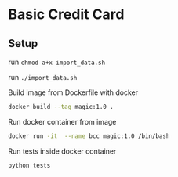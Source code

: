 # Basic Credit Card

## Setup
run `chmod a+x import_data.sh`

run `./import_data.sh`

Build image from Dockerfile with docker

```bash
docker build --tag magic:1.0 .
```

Run docker container from image

```bash
docker run -it  --name bcc magic:1.0 /bin/bash
```

Run tests inside docker container

```bash
python tests
```
